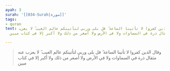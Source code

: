 ```yaml
---
ayah: 3
surah: '[[034-Surah|سورة]]'
tags:
- quran
text: وقال الذين كفروا لا تأتينا الساعة ۖ قل بلى وربي لتأتينكم عالم الغيب ۖ لا يعزب
  عنه مثقال ذرة في السماوات ولا في الأرض ولا أصغر من ذلك ولا أكبر إلا في كتاب مبين

---
```

> وقال الذين كفروا لا تأتينا الساعة ۖ قل بلى وربي لتأتينكم عالم الغيب ۖ لا يعزب عنه مثقال ذرة في السماوات ولا في الأرض ولا أصغر من ذلك ولا أكبر إلا في كتاب مبين
